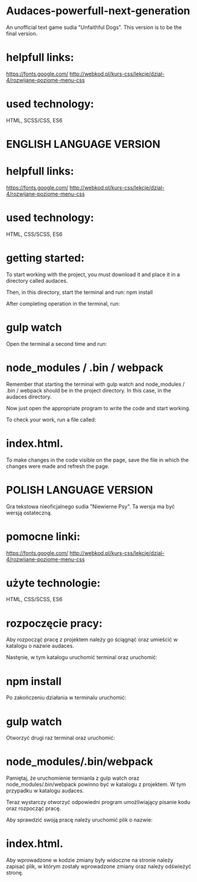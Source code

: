 # Audaces-powerfull-next-generation

An unofficial text game sudia "Unfaithful Dogs". This version is to be the final version.

# helpfull links:
https://fonts.google.com/
http://webkod.pl/kurs-css/lekcje/dzial-4/rozwijane-poziome-menu-css

# used technology:
HTML, SCSS/CSS, ES6


# ENGLISH LANGUAGE VERSION

# helpfull links:
https://fonts.google.com/
http://webkod.pl/kurs-css/lekcje/dzial-4/rozwijane-poziome-menu-css

# used technology:
HTML, CSS/SCSS, ES6

# getting started:
To start working with the project, you must download it and place it in a directory called audaces.

Then, in this directory, start the terminal and run: npm install

After completing operation in the terminal, run: 
# gulp watch

Open the terminal a second time and run: 
# node_modules / .bin / webpack

Remember that starting the terminal with gulp watch and node_modules / .bin / webpack should be in the project directory. In this case, in the audaces directory.

Now just open the appropriate program to write the code and start working.

To check your work, run a file called:
# index.html.

To make changes in the code visible on the page, save the file in which the changes were made and refresh the page.


# POLISH LANGUAGE VERSION
Gra tekstowa nieoficjalnego sudia "Niewierne Psy". Ta wersja ma być wersją ostateczną.

# pomocne linki:
https://fonts.google.com/
http://webkod.pl/kurs-css/lekcje/dzial-4/rozwijane-poziome-menu-css

# użyte technologie:
HTML, CSS/SCSS, ES6

# rozpoczęcie pracy:
Aby rozpocząć pracę z projektem należy go ściągnąć oraz umieścić w katalogu o nazwie audaces.

Nastęnie, w tym katalogu uruchomić terminal oraz  uruchomić: 
# npm install

Po zakończeniu działania w terminalu uruchomić: 
# gulp watch

Otworzyć drugi raz terminal oraz uruchomić: 
# node_modules/.bin/webpack 

Pamiętaj, że uruchomienie termianla z gulp watch oraz node_modules/.bin/webpack powinno być w katalogu z projektem. W tym przypadku w katalogu audaces.

Teraz wystarczy otworzyć odpowiedni program umożliwiający pisanie kodu oraz rozpocząć pracę.

Aby sprawdzić swoją pracę należy uruchomić plik o nazwie: 
# index.html.

Aby wprowadzone w kodzie zmiany były widoczne na stronie należy zapisać plik, w którym zostały wprowadzone zmiany oraz należy odświeżyć stronę.